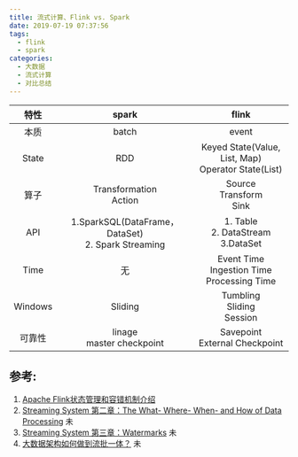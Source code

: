 ```yaml
---
title: 流式计算、Flink vs. Spark
date: 2019-07-19 07:37:56
tags:
  - flink
  - spark  
categories: 
  - 大数据
  - 流式计算
  - 对比总结    
---
```



特性 | spark | flink
:-: | :-: | :-: 
本质 |  batch |  event 
State | RDD |  Keyed State(Value, List, Map) <br> Operator State(List)
算子 | Transformation<br> Action |  Source<br> Transform<br> Sink 
API | 1.SparkSQL(DataFrame， DataSet)<br> 2. Spark Streaming <br> | 1. Table<br> 2. DataStream <br> 3.DataSet    
Time | 无 | Event Time<br> Ingestion Time<br> Processing Time
Windows | Sliding  | Tumbling<br> Sliding <br> Session
可靠性 | linage<br> master checkpoint|  Savepoint<br>External Checkpoint


## 参考:
1. [Apache Flink状态管理和容错机制介绍](https://www.iteblog.com/archives/2417.html)
2. [Streaming System 第二章：The What- Where- When- and How of Data Processing](https://yq.aliyun.com/articles/674450) 未
3. [Streaming System 第三章：Watermarks](https://yq.aliyun.com/articles/682873) 未
4. [大数据架构如何做到流批一体？](https://yq.aliyun.com/articles/706954) 未
